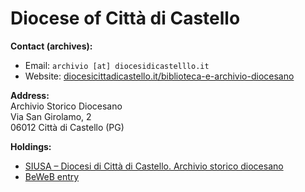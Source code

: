 # Diocese of Città di Castello  

**Contact (archives):**  
- Email: `archivio [at] diocesidicastelllo.it`  
- Website: [diocesicittadicastello.it/biblioteca-e-archivio-diocesano](https://www.diocesicittadicastello.it/biblioteca-e-archivio-diocesano/)  

**Address:**  
Archivio Storico Diocesano  
Via San Girolamo, 2  
06012 Città di Castello (PG)  

**Holdings:**  
- [SIUSA – Diocesi di Città di Castello. Archivio storico diocesano](https://siusa-archivi.cultura.gov.it/cgi-bin/siusa/pagina.pl?TipoPag=cons&Chiave=8160)
- [BeWeB entry](https://www.beweb.chiesacattolica.it/istituticulturali/istituto/1565/) 
